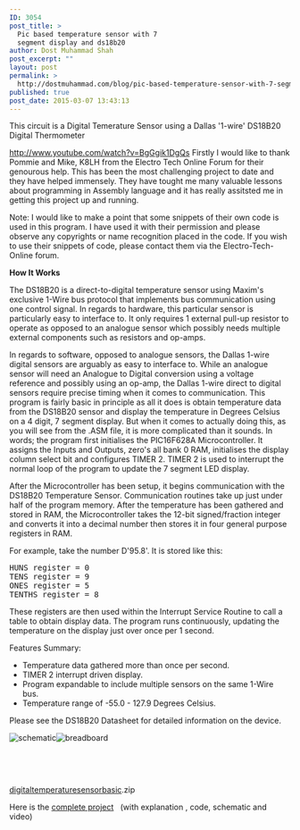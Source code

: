 ```yaml
---
ID: 3054
post_title: >
  Pic based temperature sensor with 7
  segment display and ds18b20
author: Dost Muhammad Shah
post_excerpt: ""
layout: post
permalink: >
  http://dostmuhammad.com/blog/pic-based-temperature-sensor-with-7-segment-display-and-ds18b20/
published: true
post_date: 2015-03-07 13:43:13
---
```

This circuit is a Digital Temerature Sensor using a Dallas '1-wire' DS18B20 Digital Thermometer

http://www.youtube.com/watch?v=BgGgik1DgQs
Firstly I would like to thank Pommie and Mike, K8LH from the Electro Tech Online Forum for their genourous help. This has been the most challenging project to date and they have helped immensely. They have tought me many valuable lessons about programming in Assembly language and it has really assitsted me in getting this project up and running.

Note: I would like to make a point that some snippets of their own code is used in this program. I have used it with their permission and please observe any copyrights or name recognition placed in the code. If you wish to use their snippets of code, please contact them via the Electro-Tech-Online forum.

<b>How It Works</b>

The DS18B20 is a direct-to-digital temperature sensor using Maxim's exclusive 1-Wire bus protocol that implements bus communication using one control signal. In regards to hardware, this particular sensor is particularly easy to interface to. It only requires 1 external pull-up resistor to operate as opposed to an analogue sensor which possibly needs multiple external components such as resistors and op-amps.

In regards to software, opposed to analogue sensors, the Dallas 1-wire digital sensors are arguably as easy to interface to. While an analogue sensor will need an Analogue to Digital conversion using a voltage reference and possibly using an op-amp, the Dallas 1-wire direct to digital sensors require precise timing when it comes to communication. This program is fairly basic in principle as all it does is obtain temperature data from the DS18B20 sensor and display the temperature in Degrees Celsius on a 4 digit, 7 segment display. But when it comes to actually doing this, as you will see from the .ASM file, it is more complicated than it sounds. In words; the program first initialises the PIC16F628A Microcontroller. It assigns the Inputs and Outputs, zero's all bank 0 RAM, initialises the display column select bit and configures TIMER 2. TIMER 2 is used to interrupt the normal loop of the program to update the 7 segment LED display.

After the Microcontroller has been setup, it begins communication with the DS18B20 Temperature Sensor. Communication routines take up just under half of the program memory. After the temperature has been gathered and stored in RAM, the Microcontroller takes the 12-bit signed/fraction integer and converts it into a decimal number then stores it in four general purpose registers in RAM.

For example, take the number D'95.8'. It is stored like this:
<div class="bbCodeBlock bbCodeCode">
<pre class="code">HUNS register = 0
TENS register = 9
ONES register = 5
TENTHS register = 8</pre>
</div>
These registers are then used within the Interrupt Service Routine to call a table to obtain display data.
The program runs continuously, updating the temperature on the display just over once per 1 second.

Features Summary:
<ul>
	<li>Temperature data gathered more than once per second.</li>
	<li>TIMER 2 interrupt driven display.</li>
	<li>Program expandable to include multiple sensors on the same 1-Wire bus.</li>
	<li>Temperature range of -55.0 - 127.9 Degrees Celsius.</li>
</ul>
Please see the DS18B20 Datasheet for detailed information on the device.

<img class="aligncenter size-medium wp-image-3191" src="http://dostmuhammad.com/wp-content/uploads/schematic-300x185.jpg" alt="schematic" /><img class="aligncenter size-medium wp-image-3192" src="http://dostmuhammad.com/wp-content/uploads/breadboard-300x225.jpg" alt="breadboard" />

&nbsp;

&nbsp;

<a href="http://dostmuhammad.com/wp-content/uploads/digitaltemperaturesensorbasic.zip">digitaltemperaturesensorbasic</a>.zip

Here is the <a href="http://www.electro-tech-online.com/content/409-digital-temerature-sensor.html">complete project</a>   (with explanation , code, schematic and video)
<h2></h2>